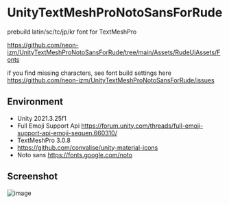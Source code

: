 # UnityTextMeshProNotoSansForRude
prebuild latin/sc/tc/jp/kr font for TextMeshPro

https://github.com/neon-izm/UnityTextMeshProNotoSansForRude/tree/main/Assets/RudeUiAssets/Fonts

if you find missing characters, see font build settings here  
https://github.com/neon-izm/UnityTextMeshProNotoSansForRude/issues
## Environment
- Unity 2021.3.25f1
- Full Emoji Support Api  https://forum.unity.com/threads/full-emoji-support-api-emoji-sequen.660310/
- TextMeshPro 3.0.8
- https://github.com/convalise/unity-material-icons
- Noto sans https://fonts.google.com/noto 

## Screenshot

![image](https://github.com/neon-izm/UnityTextMeshProNotoSansForRude/assets/3115650/88804bec-b407-4d87-8896-b971cc9f3e81)
